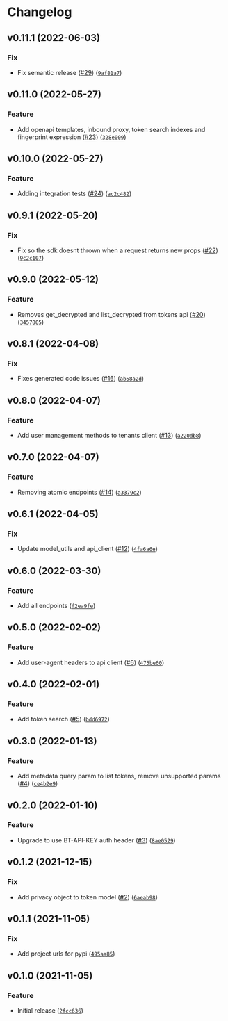 # Changelog

<!--next-version-placeholder-->

## v0.11.1 (2022-06-03)
### Fix
* Fix semantic release ([#29](https://github.com/Basis-Theory/basistheory-python/issues/29)) ([`9af81a7`](https://github.com/Basis-Theory/basistheory-python/commit/9af81a750756ffe8a9244874561407ccd52063fa))

## v0.11.0 (2022-05-27)
### Feature
* Add openapi templates, inbound proxy, token search indexes and fingerprint expression ([#23](https://github.com/Basis-Theory/basistheory-python/issues/23)) ([`328e009`](https://github.com/Basis-Theory/basistheory-python/commit/328e0097798a6fdd30f074c7d6cbedc9e948ff63))

## v0.10.0 (2022-05-27)
### Feature
* Adding integration tests ([#24](https://github.com/Basis-Theory/basistheory-python/issues/24)) ([`ac2c482`](https://github.com/Basis-Theory/basistheory-python/commit/ac2c4825d6ca7bfd412c46740221852234b88302))

## v0.9.1 (2022-05-20)
### Fix
* Fix so the sdk doesnt thrown when a request returns new props ([#22](https://github.com/Basis-Theory/basistheory-python/issues/22)) ([`9c2c107`](https://github.com/Basis-Theory/basistheory-python/commit/9c2c107e8585846f933e8055cb1a3553889b8fd0))

## v0.9.0 (2022-05-12)
### Feature
* Removes get_decrypted and list_decrypted from tokens api ([#20](https://github.com/Basis-Theory/basistheory-python/issues/20)) ([`3457005`](https://github.com/Basis-Theory/basistheory-python/commit/345700544ef928102ccada1ea336c54a5260b54c))

## v0.8.1 (2022-04-08)
### Fix
* Fixes generated code issues ([#16](https://github.com/Basis-Theory/basistheory-python/issues/16)) ([`ab58a2d`](https://github.com/Basis-Theory/basistheory-python/commit/ab58a2deac2acf52667d0c6833f6e62cf1091b54))

## v0.8.0 (2022-04-07)
### Feature
* Add user management methods to tenants client ([#13](https://github.com/Basis-Theory/basistheory-python/issues/13)) ([`a220db8`](https://github.com/Basis-Theory/basistheory-python/commit/a220db83cdcfe65745ef40810f868c52fefe082b))

## v0.7.0 (2022-04-07)
### Feature
* Removing atomic endpoints ([#14](https://github.com/Basis-Theory/basistheory-python/issues/14)) ([`a3379c2`](https://github.com/Basis-Theory/basistheory-python/commit/a3379c2f1658cd0f7f53f14b24f36d7cb2947695))

## v0.6.1 (2022-04-05)
### Fix
* Update model_utils and api_client ([#12](https://github.com/Basis-Theory/basistheory-python/issues/12)) ([`4fa6a6e`](https://github.com/Basis-Theory/basistheory-python/commit/4fa6a6e31ac9e2366190286151515205b527c722))

## v0.6.0 (2022-03-30)
### Feature
* Add all endpoints ([`f2ea9fe`](https://github.com/Basis-Theory/basistheory-python/commit/f2ea9fec2576b27ffb067b080a4ab116c2a4ccfe))

## v0.5.0 (2022-02-02)
### Feature
* Add user-agent headers to api client ([#6](https://github.com/Basis-Theory/basistheory-python/issues/6)) ([`475be60`](https://github.com/Basis-Theory/basistheory-python/commit/475be60e978afcd33b5d339cb6c9f99f29a7e91a))

## v0.4.0 (2022-02-01)
### Feature
* Add token search ([#5](https://github.com/Basis-Theory/basistheory-python/issues/5)) ([`bdd6972`](https://github.com/Basis-Theory/basistheory-python/commit/bdd6972e5745a7c1f5d2ddb8fbc804d490b01b3f))

## v0.3.0 (2022-01-13)
### Feature
* Add metadata query param to list tokens, remove unsupported params ([#4](https://github.com/Basis-Theory/basistheory-python/issues/4)) ([`ce4b2e9`](https://github.com/Basis-Theory/basistheory-python/commit/ce4b2e908fbf86543c5cdbc7bae3780e13e3397a))

## v0.2.0 (2022-01-10)
### Feature
* Upgrade to use BT-API-KEY auth header ([#3](https://github.com/Basis-Theory/basistheory-python/issues/3)) ([`8ae0529`](https://github.com/Basis-Theory/basistheory-python/commit/8ae0529a497ba3be34e9e2ba111d38434ae5c68c))

## v0.1.2 (2021-12-15)
### Fix
* Add privacy object to token model ([#2](https://github.com/Basis-Theory/basistheory-python/issues/2)) ([`6aeab98`](https://github.com/Basis-Theory/basistheory-python/commit/6aeab98e2768b8140e46394d4d86e4bc4837a9b8))

## v0.1.1 (2021-11-05)
### Fix
* Add project urls for pypi ([`495aa85`](https://github.com/Basis-Theory/basistheory-python/commit/495aa85de99c20d673a686b0e8db86c51ae3a3bf))

## v0.1.0 (2021-11-05)
### Feature
* Initial release ([`2fcc636`](https://github.com/Basis-Theory/basistheory-python/commit/2fcc63682b04abe0a41c6a462ef9c5a2f00e95f1))
